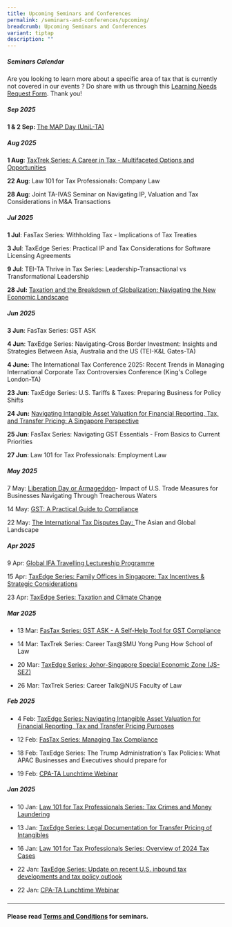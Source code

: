 ```yaml
---
title: Upcoming Seminars and Conferences
permalink: /seminars-and-conferences/upcoming/
breadcrumb: Upcoming Seminars and Conferences
variant: tiptap
description: ""
---
```

<h5><strong>Seminars Calendar</strong></h5>
<p>Are you looking to learn more about a specific area of tax that is currently
not covered in our events ? Do share with us through this <a href="https://form.gov.sg/5d2c51283703d80011e52615" rel="noopener noreferrer nofollow" target="_blank">Learning Needs Request Form</a>.
Thank you!</p>
<p></p>
<h5><strong>Sep 2025</strong></h5>
<p><strong>1 &amp; 2 Sep: </strong><a href="https://www.unil.ch/news/fr/1747729178585" rel="noopener nofollow" target="_blank">The MAP Day (UniL-TA)</a>
</p>
<h5><strong>Aug 2025</strong></h5>
<p><strong>1 Aug</strong>: <a href="https://www.taxacademy.sg/taxtrek-series/" rel="noopener nofollow" target="_blank">TaxTrek Series: A Career in Tax - Multifaceted Options and Opportunities</a>
</p>
<p><strong>22 Aug</strong>: Law 101 for Tax Professionals: Company Law</p>
<p><strong>28 Aug</strong>: Joint TA-IVAS Seminar on Navigating IP, Valuation
and Tax Considerations in M&amp;A Transactions</p>
<p></p>
<h5><strong>Jul 2025</strong></h5>
<p><strong>1 Jul</strong>: FasTax Series: Withholding Tax - Implications
of Tax Treaties</p>
<p><strong>3 Jul</strong>: TaxEdge Series: Practical IP and Tax Considerations
for Software Licensing Agreements</p>
<p><strong>9 Jul</strong>: TEI-TA Thrive in Tax Series: Leadership-Transactional
vs Transformational Leadership</p>
<p><strong>28 Jul:</strong>  <a href="https://lnkd.in/g7swRZu6" rel="noopener nofollow" target="_blank">Taxation and the Breakdown of Globalization: Navigating the New Economic Landscape</a>
</p>
<h5><strong>Jun 2025</strong></h5>
<p><strong>3 Jun</strong>: FasTax Series: GST ASK</p>
<p><strong>4 Jun</strong>: TaxEdge Series: Navigating-Cross Border Investment:
Insights and Strategies Between Asia, Australia and the US (TEI-K&amp;L
Gates-TA)</p>
<p><strong>4 June:</strong> The International Tax Conference 2025: Recent
Trends in Managing International Corporate Tax Controversies Conference
(King's College London-TA)</p>
<p><strong>23 Jun</strong>: TaxEdge Series: U.S. Tariffs &amp; Taxes: Preparing
Business for Policy Shifts</p>
<p><strong>24 Jun:</strong>  <a href="https://lnkd.in/gvQV_RcB" rel="noopener nofollow" target="_blank">Navigating Intangible Asset Valuation for Financial Reporting, Tax, and Transfer Pricing: A Singapore Perspective</a>
</p>
<p><strong>25 Jun</strong>: FasTax Series: Navigating GST Essentials - From
Basics to Current Priorities</p>
<p><strong>27 Jun</strong>: Law 101 for Tax Professionals: Employment Law</p>
<p></p>
<h5><strong>May 2025</strong></h5>
<p>7 May: <a href="https://www.taxacademy.sg/taxedge-series/" rel="noopener nofollow" target="_blank">Liberation Day or Armageddon</a>-
Impact of U.S. Trade Measures for Businesses Navigating Through Treacherous
Waters</p>
<p>14 May: <a href="https://www.taxacademy.sg/fastax-series-stamp-duty-101/" rel="noopener nofollow" target="_blank">GST: A Practical Guide to Compliance</a>
</p>
<p>22 May: <a href="https://www.taxacademy.sg/the-international-tax-dispute-day/" rel="noopener nofollow" target="_blank">The International Tax Disputes Day: </a>The
Asian and Global Landscape</p>
<h5><strong>Apr 2025</strong></h5>
<p>9 Apr: <a href="https://www.taxacademy.sg/global-ifa-travelling-lectureship-programme-2025/" rel="noopener nofollow" target="_blank">Global IFA Travelling Lectureship Programme</a>
</p>
<p>15 Apr: <a href="https://www.taxacademy.sg/taxedge-series/" rel="noopener nofollow" target="_blank">TaxEdge Series: Family Offices in Singapore: Tax Incentives &amp; Strategic Considerations</a>
</p>
<p>23 Apr: <a href="https://www.taxacademy.sg/taxedge-series/" rel="noopener nofollow" target="_blank">TaxEdge Series: Taxation and Climate Change</a>
</p>
<p></p>
<h5><strong>Mar 2025</strong></h5>
<ul data-tight="true" class="tight">
<li>
<p>13 Mar: <a href="https://www.taxacademy.sg/fastax-series-stamp-duty-101/" rel="noopener nofollow" target="_blank">FasTax Series: GST ASK - A Self-Help Tool for GST Compliance</a>
</p>
</li>
<li>
<p>14 Mar: TaxTrek Series: Career Tax@SMU Yong Pung How School of Law</p>
</li>
<li>
<p>20 Mar: <a href="https://www.taxacademy.sg/taxedge-series/" rel="noopener nofollow" target="_blank">TaxEdge Series: Johor-Singapore Special Economic Zone (JS-SEZ)</a>
</p>
</li>
<li>
<p>26 Mar: TaxTrek Series: Career Talk@NUS Faculty of Law</p>
</li>
</ul>
<h5><strong>Feb 2025</strong></h5>
<p></p>
<ul data-tight="true" class="tight">
<li>
<p>4 Feb: <a href="https://www.taxacademy.sg/taxedge-series/" rel="noopener nofollow" target="_blank">TaxEdge Series: Navigating Intangible Asset Valuation for Financial Reporting, Tax and Transfer Pricing Purposes</a>
</p>
</li>
<li>
<p>12 Feb: <a href="/fastax-series-stamp-duty-101/" rel="noopener nofollow" target="_blank">FasTax Series: Managing Tax Compliance</a>
</p>
</li>
<li>
<p>18 Feb: TaxEdge Series: The Trump Administration's Tax Policies: What
APAC Businesses and Executives should prepare for</p>
</li>
<li>
<p>19 Feb: <a href="https://events.cpaaustralia.com.au/event/1a06a7cf-1fd4-4bcf-befe-cee740beb94f/summary" rel="noopener nofollow" target="_blank">CPA-TA Lunchtime Webinar</a>
</p>
</li>
</ul>
<h5><strong>Jan 2025</strong></h5>
<ul data-tight="true" class="tight">
<li>
<p>10 Jan: <a href="https://www.taxacademy.sg/law-101-for-tax-professionals-series/" rel="noopener nofollow" target="_blank">Law 101 for Tax Professionals Series: Tax Crimes and Money Laundering</a>
</p>
</li>
<li>
<p>13 Jan: <a href="https://www.taxacademy.sg/taxedge-series/" rel="noopener nofollow" target="_blank">TaxEdge Series: Legal Documentation for Transfer Pricing of Intangibles</a>
</p>
</li>
<li>
<p>16 Jan: <a href="https://www.taxacademy.sg/law-101-for-tax-professionals-series/" rel="noopener nofollow" target="_blank">Law 101 for Tax Professionals Series: Overview of 2024 Tax Cases</a>
</p>
</li>
<li>
<p>22 Jan: <a href="https://www.taxacademy.sg/taxedge-series/" rel="noopener nofollow" target="_blank">TaxEdge Series: Update on recent U.S. inbound tax developments and tax policy outlook</a>
</p>
</li>
<li>
<p>22 Jan: <a href="https://events.cpaaustralia.com.au/event/1425b47a-6716-4b6a-b06b-3e24ca830106/summary" rel="noopener nofollow" target="_blank">CPA-TA Lunchtime Webinar</a>
</p>
</li>
</ul>
<h5></h5>
<hr>
<h4></h4>
<p><strong>Please read <a href="https://www.taxacademy.sg/executive-tax-programmes/terms-and-conditions/" rel="noopener noreferrer nofollow" target="_blank">Terms and Conditions</a> for seminars.</strong>
</p>